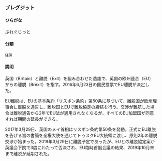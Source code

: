 <div style="display:none;">

## [あ行](securities-terms?id=あ行)
## [か行](securities-terms?id=か行)
## [さ行](securities-terms?id=さ行)
## [た行](securities-terms?id=た行)
## [な行](securities-terms?id=な行)
## [は行](securities-terms?id=は行)

</div>

### ブレグジット

#### ひらがな

ぶれぐじっと

#### 分類

`経済`

#### 説明

英国（Britain）と離脱（Exit）を組み合わせた造語で、英国の欧州連合（EU）からの離脱（Brexit）を指す。2016年6月23日の国民投票でEU離脱が決定した。  
 
EU離脱は、EUの基本条約「リスボン条約」第50条に基づいて、離脱国が欧州理事会に離脱を通告し、離脱国とEUで離脱協定の締結を行う。交渉が難航した場合は離脱通告から2年でEU法が適用されなくなるが、すべてのEU加盟国が同意すれば期間の延長ができる。  
 
2017年3月29日、英国のメイ首相はリスボン条約第50条を発動。正式にEU離脱を告げる旨の書簡を全権大使を通じてトゥスクEU大統領に渡し、原則2年の離脱交渉が始まった。2019年3月29日に離脱予定であったが、EUとの離脱協定案が英議会下院で3度にわたって否決され、EU臨時首脳会議の結果、2019年10月末まで離脱が延期された。

<div style="display:none;">

## [ま行](securities-terms?id=ま行)
## [や行](securities-terms?id=や行)
## [ら行](securities-terms?id=ら行)
## [わ行](securities-terms?id=わ行)
## [英数字・記号](securities-terms?id=英数字・記号)

</div>

